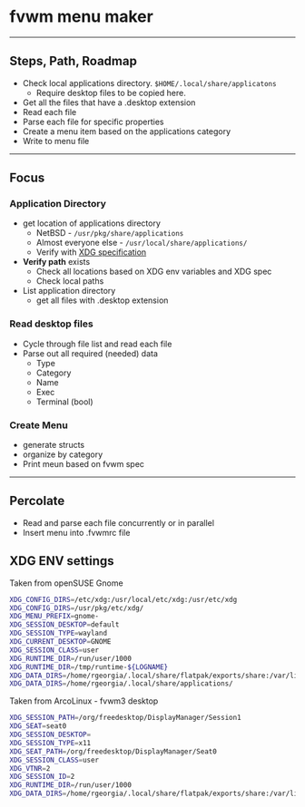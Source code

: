 # fvwm menu maker

---

## Steps, Path, Roadmap

- Check local applications directory. `$HOME/.local/share/applicatons`
  - Require desktop files to be copied here.
- Get all the files that have a .desktop extension
- Read each file
- Parse each file for specific properties
- Create a menu item based on the applications category
- Write to menu file

---

## Focus

### Application Directory

- get location of applications directory
  - NetBSD - `/usr/pkg/share/applications`
  - Almost everyone else - `/usr/local/share/applications/`
  - Verify with [XDG specification](https://specifications.freedesktop.org/basedir-spec/basedir-spec-latest.html)
- **Verify path** exists
  - Check all locations based on XDG env variables and XDG spec
  - Check local paths
- List application directory
  - get all files with .desktop extension

### Read desktop files

- Cycle through file list and read each file
- Parse out all required (needed) data
  - Type
  - Category
  - Name
  - Exec
  - Terminal (bool)

### Create Menu

- generate structs
- organize by category
- Print meun based on fvwm spec

---

## Percolate

- Read and parse each file concurrently or in parallel
- Insert menu into .fvwmrc file


## XDG ENV settings

Taken from openSUSE Gnome

```bash
XDG_CONFIG_DIRS=/etc/xdg:/usr/local/etc/xdg:/usr/etc/xdg
XDG_CONFIG_DIRS=/usr/pkg/etc/xdg/
XDG_MENU_PREFIX=gnome-
XDG_SESSION_DESKTOP=default
XDG_SESSION_TYPE=wayland
XDG_CURRENT_DESKTOP=GNOME
XDG_SESSION_CLASS=user
XDG_RUNTIME_DIR=/run/user/1000
XDG_RUNTIME_DIR=/tmp/runtime-${LOGNAME}
XDG_DATA_DIRS=/home/rgeorgia/.local/share/flatpak/exports/share:/var/lib/flatpak/exports/share:/usr/local/share/:/usr/share/
XDG_DATA_DIRS=/home/rgeorgia/.local/share/applications/
```
Taken from ArcoLinux - fvwm3 desktop

```bash
XDG_SESSION_PATH=/org/freedesktop/DisplayManager/Session1
XDG_SEAT=seat0
XDG_SESSION_DESKTOP=
XDG_SESSION_TYPE=x11
XDG_SEAT_PATH=/org/freedesktop/DisplayManager/Seat0
XDG_SESSION_CLASS=user
XDG_VTNR=2
XDG_SESSION_ID=2
XDG_RUNTIME_DIR=/run/user/1000
XDG_DATA_DIRS=/home/rgeorgia/.local/share/flatpak/exports/share:/var/lib/flatpak/exports/share:/usr/local/share:/usr/share:/var/lib/snapd/desktop
```